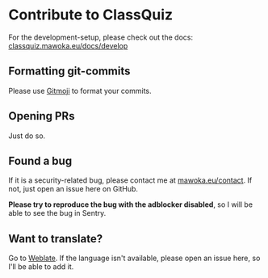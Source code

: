# Contribute to ClassQuiz

For the development-setup, please check out the
docs: [classquiz.mawoka.eu/docs/develop](https://classquiz.mawoka.eu/docs/develop)

## Formatting git-commits

Please use [Gitmoji](https://gitmoji.dev/) to format your commits.

## Opening PRs

Just do so.

## Found a bug

If it is a security-related bug, please contact me at [mawoka.eu/contact](https://mawoka.eu/contact). If not, just open
an issue here on GitHub.

**Please try to reproduce the bug with the adblocker disabled**, so I will be able to see the bug in Sentry.

## Want to translate?

Go to [Weblate](https://translate.mawoka.eu/projects/classquiz/frontend/).
If the language isn't available, please open
an issue here, so I'll be able to add it.